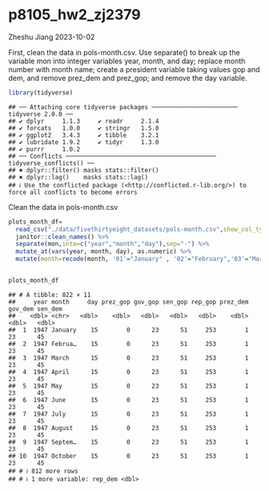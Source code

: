 p8105_hw2_zj2379
================
Zheshu Jiang
2023-10-02

First, clean the data in pols-month.csv. Use separate() to break up the
variable mon into integer variables year, month, and day; replace month
number with month name; create a president variable taking values gop
and dem, and remove prez_dem and prez_gop; and remove the day variable.

``` r
library(tidyverse)
```

    ## ── Attaching core tidyverse packages ──────────────────────── tidyverse 2.0.0 ──
    ## ✔ dplyr     1.1.3     ✔ readr     2.1.4
    ## ✔ forcats   1.0.0     ✔ stringr   1.5.0
    ## ✔ ggplot2   3.4.3     ✔ tibble    3.2.1
    ## ✔ lubridate 1.9.2     ✔ tidyr     1.3.0
    ## ✔ purrr     1.0.2     
    ## ── Conflicts ────────────────────────────────────────── tidyverse_conflicts() ──
    ## ✖ dplyr::filter() masks stats::filter()
    ## ✖ dplyr::lag()    masks stats::lag()
    ## ℹ Use the conflicted package (<http://conflicted.r-lib.org/>) to force all conflicts to become errors

Clean the data in pols-month.csv

``` r
plots_month_df=
  read_csv("./data/fivethirtyeight_datasets/pols-month.csv",show_col_types = FALSE) %>%
  janitor::clean_names() %>% 
  separate(mon,into=c("year","month","day"),sep="-") %>% 
  mutate_at(vars(year, month, day), as.numeric) %>% 
  mutate(month=recode(month, '01'="January" , '02'="February",'03'="March",'04'="April","05"="May","06"="June","07"="July","08"="August","09"="Septemer","10"="October","11"="November","12"="December"))


plots_month_df
```

    ## # A tibble: 822 × 11
    ##     year month     day prez_gop gov_gop sen_gop rep_gop prez_dem gov_dem sen_dem
    ##    <dbl> <chr>   <dbl>    <dbl>   <dbl>   <dbl>   <dbl>    <dbl>   <dbl>   <dbl>
    ##  1  1947 January    15        0      23      51     253        1      23      45
    ##  2  1947 Februa…    15        0      23      51     253        1      23      45
    ##  3  1947 March      15        0      23      51     253        1      23      45
    ##  4  1947 April      15        0      23      51     253        1      23      45
    ##  5  1947 May        15        0      23      51     253        1      23      45
    ##  6  1947 June       15        0      23      51     253        1      23      45
    ##  7  1947 July       15        0      23      51     253        1      23      45
    ##  8  1947 August     15        0      23      51     253        1      23      45
    ##  9  1947 Septem…    15        0      23      51     253        1      23      45
    ## 10  1947 October    15        0      23      51     253        1      23      45
    ## # ℹ 812 more rows
    ## # ℹ 1 more variable: rep_dem <dbl>
